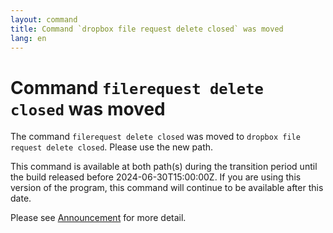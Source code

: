 ```yaml
---
layout: command
title: Command `dropbox file request delete closed` was moved
lang: en
---
```


# Command `filerequest delete closed` was moved

The command `filerequest delete closed` was moved to `dropbox file request delete closed`. Please use the new path.

This command is available at both path(s) during the transition period until the build released before 2024-06-30T15:00:00Z. If you are using this version of the program, this command will continue to be available after this date.

Please see [Announcement](https://github.com/watermint/toolbox/discussions/799) for more detail.


